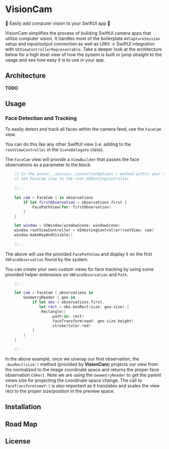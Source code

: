 # VisionCam

📸 Easily add computer vision to your SwiftUI app 📸

VisionCam simplifies the process of building SwiftUI camera apps that utilize computer vision.  It handles most of the boilerplate ``AVCaptureSession`` setup and input/output connection as well as UIKit -> SwiftUI integration with ``UIViewControllerRepresentable``.  Take a deeper look at the architecture below for a high level view of how the system is built or jump straight to the usage and see how easy it is to use in your app.

## Architecture

**TODO**

## Usage

### Face Detection and Tracking

To easily detect and track all faces within the camera feed, use the ``FaceCam`` view.  

You can do this like any other SwiftUI view (i.e. adding to the ``rootViewController`` in the ``SceneDelegate`` class).

The ``FaceCam`` view will provide a ``ViewBuilder`` that passes the face observations as a parameter to the block. 

```swift
    // In the scene(_,session:,connectionOptions:) method within your SceneDelegate class
    // add FaceCam view to the root UIHostingController
    
    //...
    
    let cam = FaceCam { in observations
        if let firstObservation = observations.first {
            FacePathView(for: firstObservation)
        }
    }

    let window = UIWindow(windowScene: windowScene)
    window.rootViewController = UIHostingController(rootView: cam)
    window.makeKeyAndVisible()
    
    //...
```

The above will use the provided ``FacePathView`` and display it on the first ``VNFaceObservation`` found by the system.

You can create your own custom views for face tracking by using some provided helper extensions on ``VNFaceObservation`` and ``Path``.

```swift
    //...

    let cam = FaceCam { observations in
        GeometryReader { geo in
            if let obs = observations.first,
               let rect = obs.boxRect(size: geo.size) {
                Rectangle()
                    .path(in: rect)
                    .faceTransform(newY: geo.size.height)
                    .stroke(Color.red)
            }
        }
    }
    
    //...
```

In the above example, once we unwrap our first observation, the ``.boxRect(size:)`` method (provided by **VisionCam**) projects our view from the normalized to the image coordinate space and returns the proper face observation ``CGRect``.  Note we are using the ``GeometryReader`` to get the parent views size for projecting the coordinate space change.  The call to ``faceTransform(newY:)`` is also important as it translates and scales the view rect to the proper size/position in the preview space.

## Installation

## Road Map

## License
